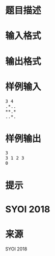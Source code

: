 
<img src="http://172.30.1.3/kindeditor/plugins/emoticons/images/0.gif" alt="" border="0"/> 

# 题目描述



# 输入格式



# 输出格式



# 样例输入


<pre>3 4
.*..
**.*
..*.</pre>

# 样例输出


<pre>3
3 1 2 3
0</pre>

# 提示



# SYOI 2018



# 来源


<p>
SYOI 2018
</p>
